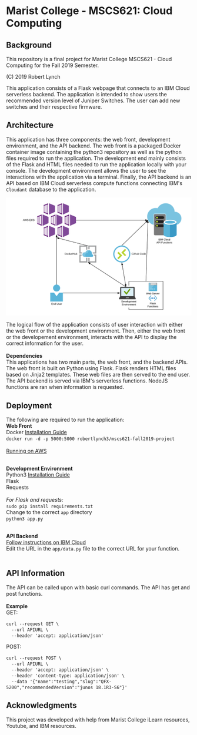 # Marist College - MSCS621: Cloud Computing
## Background
This repository is a final project for Marist College MSCS621 - Cloud Computing for the Fall 2019 Semester.

(C) 2019 Robert Lynch

This application consists of a Flask webpage that connects to an IBM Cloud serverless backend. The application is intended to show users the recommended version level of Juniper Switches. The user can add new switches and their respective firmware.

## Architecture
This application has three components: the web front, development environment, and the API backend. The web front is a packaged Docker container image containing the python3 repository as well as the python files required to run the application. The development end mainly consists of the Flask and HTML files needed to run the application locally with your console. The development environment allows the user to see the interactions with the application via a terminal. Finally, the API backend is an API based on IBM Cloud serverless compute functions connecting IBM's `Cloudant` database to the application.

![Architecture Drawing](MSCS621-Project.png)

The logical flow of the application consists of user interaction with either the web front or the development environment. Then, either the web front or the developement environment, interacts with the API to display the correct information for the user.
<br><br>
**Dependencies**<br>
This applications has two main parts, the web front, and the backend APIs. The web front is built on Python using Flask. Flask renders HTML files based on Jinja2 templates. These web files are then served to the end user. The API backend is served via IBM's serverless functions. NodeJS functions are ran when information is requested.

## Deployment
The following are required to run the application:<br>
**Web Front**<br>
Docker [Installation Guide](https://docs.docker.com/v17.09/engine/installation/)<br>
`docker run -d -p 5000:5000 robertlynch3/mscs621-fall2019-project`<br>
<br>
[Running on AWS](https://www.theserverside.com/video/How-to-deploy-Docker-Hub-hosted-microservices-in-AWS-ECS)
<br><br>

**Development Environment**<br>
Python3 [Installation Guide](https://realpython.com/installing-python/)<br>
Flask<br>
Requests<br><br>
_For Flask and requests:_<br>
`sudo pip install requirements.txt`
<br>
Change to the correct `app` directory<br>
`python3 app.py`
<br><br>

**API Backend**<br>
[Follow instructions on IBM Cloud](https://cloud.ibm.com/docs/tutorials?topic=solution-tutorials-serverless-api-webapp)<br>
Edit the URL in the `app/data.py` file to the correct URL for your function.
<br><br>

## API Information
The API can be called upon with basic curl commands. The API has get and post functions.
<br><br>
**Example**<br>
GET:
```
curl --request GET \
  --url APIURL \
  --header 'accept: application/json'
```
POST:
```
curl --request POST \
  --url APIURL \
  --header 'accept: application/json' \
  --header 'content-type: application/json' \
  --data '{"name":"testing","slug":"QFX-5200","recommendedVersion":"junos 18.1R3-S6"}'
```

## Acknowledgments
This project was developed with help from Marist College iLearn resources, Youtube, and IBM resources.
